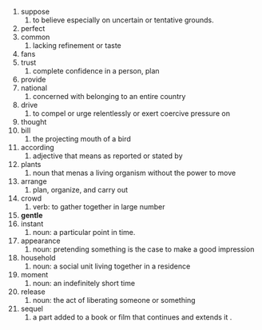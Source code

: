 1. suppose
	1. to believe especially on uncertain or tentative grounds.
2. perfect
3. common
	1. lacking refinement or taste
4. fans
5. trust
	1. complete confidence in a person, plan
6. provide
7. national
	1. concerned with belonging to an entire country
8. drive
	1. to compel or urge relentlessly or exert coercive pressure on
9. thought
10. bill
	1. the projecting mouth of a bird
11. according
	1. adjective that means as reported or stated by
12. plants
	1. noun that menas a living organism without the power to move
13. arrange
	1. plan, organize, and carry out
14. crowd
	1. verb: to gather together in large number
15. **gentle**
16. instant
	1. noun: a particular point in time.
17. appearance
	1. noun: pretending something is the case to make a good impression
18. household
	1. noun: a social unit living together in a residence
19. moment
	1. noun: an indefinitely short time
20. release
	1. noun: the act of liberating someone or something
21. sequel
	1. a part added to a book or film that continues and extends it .